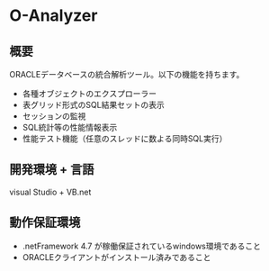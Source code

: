 # O-Analyzer

## 概要

ORACLEデータベースの統合解析ツール。以下の機能を持ちます。
- 各種オブジェクトのエクスプローラー
- 表グリッド形式のSQL結果セットの表示
- セッションの監視
- SQL統計等の性能情報表示
- 性能テスト機能（任意のスレッドに数よる同時SQL実行）

## 開発環境 + 言語
visual Studio + VB.net

## 動作保証環境
- .netFramework 4.7 が稼働保証されているwindows環境であること
- ORACLEクライアントがインストール済みであること
